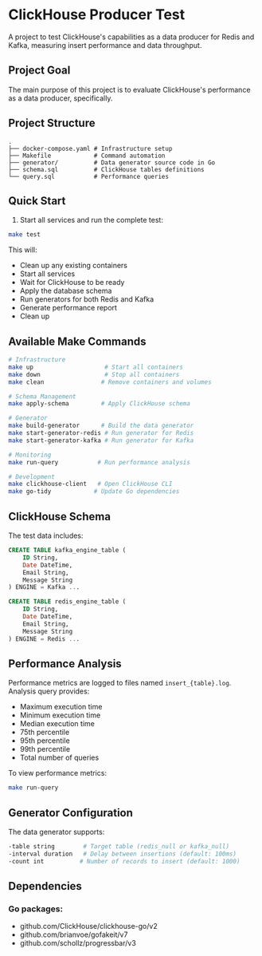 # ClickHouse Producer Test

A project to test ClickHouse's capabilities as a data producer for Redis and Kafka, measuring insert performance and data throughput.

## Project Goal

The main purpose of this project is to evaluate ClickHouse's performance as a data producer, specifically.

## Project Structure

```
.
├── docker-compose.yaml # Infrastructure setup
├── Makefile            # Command automation
├── generator/          # Data generator source code in Go
├── schema.sql          # ClickHouse tables definitions
└── query.sql           # Performance queries
```

## Quick Start

1. Start all services and run the complete test:
```bash
make test
```

This will:
- Clean up any existing containers
- Start all services
- Wait for ClickHouse to be ready
- Apply the database schema
- Run generators for both Redis and Kafka
- Generate performance report
- Clean up

## Available Make Commands

```bash
# Infrastructure
make up                    # Start all containers
make down                  # Stop all containers
make clean                # Remove containers and volumes

# Schema Management
make apply-schema         # Apply ClickHouse schema

# Generator
make build-generator      # Build the data generator
make start-generator-redis # Run generator for Redis
make start-generator-kafka # Run generator for Kafka

# Monitoring
make run-query           # Run performance analysis

# Development
make clickhouse-client   # Open ClickHouse CLI
make go-tidy            # Update Go dependencies
```

## ClickHouse Schema

The test data includes:
```sql
CREATE TABLE kafka_engine_table (
    ID String,
    Date DateTime,
    Email String,
    Message String
) ENGINE = Kafka ...

CREATE TABLE redis_engine_table (
    ID String,
    Date DateTime,
    Email String,
    Message String
) ENGINE = Redis ...
```

## Performance Analysis

Performance metrics are logged to files named `insert_{table}.log`. Analysis query provides:
- Maximum execution time
- Minimum execution time
- Median execution time
- 75th percentile
- 95th percentile
- 99th percentile
- Total number of queries

To view performance metrics:
```bash
make run-query
```

## Generator Configuration

The data generator supports:
```bash
-table string        # Target table (redis_null or kafka_null)
-interval duration   # Delay between insertions (default: 100ms)
-count int          # Number of records to insert (default: 1000)
```

## Dependencies
### Go packages:
- github.com/ClickHouse/clickhouse-go/v2
- github.com/brianvoe/gofakeit/v7
- github.com/schollz/progressbar/v3
